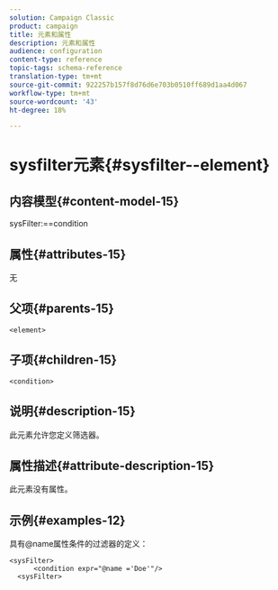 ```yaml
---
solution: Campaign Classic
product: campaign
title: 元素和属性
description: 元素和属性
audience: configuration
content-type: reference
topic-tags: schema-reference
translation-type: tm+mt
source-git-commit: 922257b157f8d76d6e703b0510ff689d1aa4d067
workflow-type: tm+mt
source-wordcount: '43'
ht-degree: 18%

---
```



# sysfilter元素{#sysfilter--element}

## 内容模型{#content-model-15}

sysFilter:==condition

## 属性{#attributes-15}

无

## 父项{#parents-15}

`<element>`

## 子项{#children-15}

`<condition>`

## 说明{#description-15}

此元素允许您定义筛选器。

## 属性描述{#attribute-description-15}

此元素没有属性。

## 示例{#examples-12}

具有@name属性条件的过滤器的定义：

```
<sysFilter>
      <condition expr="@name ='Doe'"/>
  <sysFilter>
```
